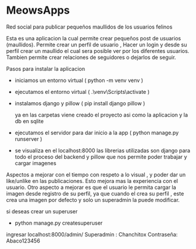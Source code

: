 # MeowsApps
Red social para publicar pequeños maullidos de los usuarios felinos 

Esta es una aplicacion la cual permite crear pequeños post de usuarios (maullidos). Permite crear un perfil de usuario , Hacer un login y desde su perfil crear un maullido el cual sera posible ver por los diferentes usuarios. Tambien permite crear relaciones de seguidores o dejarlos de seguir. 

Pasos para instalar la aplicacion 

- iniciamos un entorno virtual ( python -m venv venv )
- ejecutamos el entorno virtual ( .\venv\Scripts\activate )
- instalamos django y pillow ( pip install django pillow )

  ya en las carpetas viene creado el proyecto asi como la aplicacion y la db en sqlite
- ejecutamos el servidor para dar inicio a la app ( python manage.py runserver )
- se visualiza en el localhost:8000 
las librerias utilizadas son django para todo el proceso del backend y pillow que nos permite poder trabajar y cargar imagenes

Aspectos a mejorar con el tiempo con respeto a lo visual , y poder dar un like/unlike en las publicaciones. Esto mejora mas la experiencia con el usuario. Otro aspecto a mejorar es que el usuario le permita cargar la imagen desde registro de su perfil, ya que cuando el crea su perfil , este crea una imagen por defecto y solo un superadmin la puede modificar. 

si deseas crear un superuser
- python manage.py createsuperuser

ingresar localhost:8000/admin/
Superadmin : Chanchitox  Contraseña: Abaco123456
